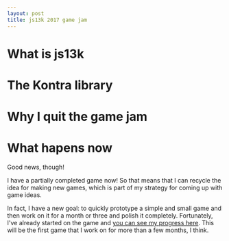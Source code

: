 ```yaml
---
layout: post
title: js13k 2017 game jam
---
```


# What is js13k

# The Kontra library

# Why I quit the game jam

# What hapens now

Good news, though!

I have a partially completed game now! So that means that I can recycle the idea for making new games, which is part of my strategy for coming up with game ideas.

In fact, I have a new goal: to quickly prototype a simple and small game and then work on it for a month or three and polish it completely. Fortunately, I've already started on the game and [you can see my progress here](https://github.com/webDva/Pantsu-Sweeper). This will be the first game that I work on for more than a few months, I think.